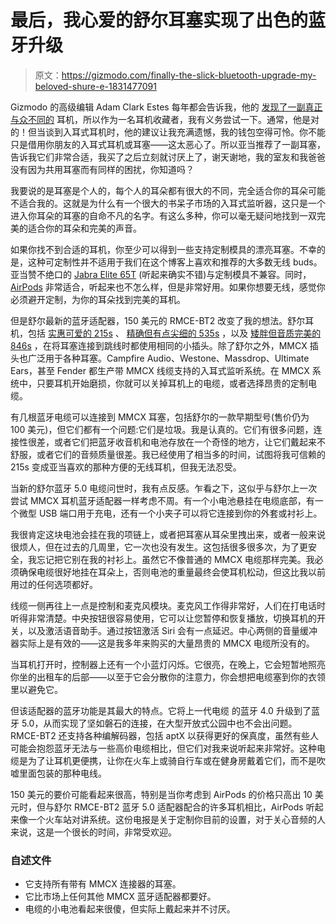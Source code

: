 # 最后，我心爱的舒尔耳塞实现了出色的蓝牙升级

> 原文：<https://gizmodo.com/finally-the-slick-bluetooth-upgrade-my-beloved-shure-e-1831477091>

Gizmodo 的高级编辑 Adam Clark Estes 每年都会告诉我，他的 [发现了一副真正与众不同的](https://gizmodo.com/the-best-wireless-headphones-you-can-buy-right-now-1830336665#_ga=2.238254917.49310993.1546382402-422248777.1525353160) 耳机，所以作为一名耳机收藏者，我有义务尝试一下。通常，他是对的！但当谈到入耳式耳机时，他的建议让我充满遗憾，我的钱包空得可怜。你不能只是借用你朋友的入耳式耳机或耳塞——这太恶心了。所以亚当推荐了一副耳塞，告诉我它们非常合适，我买了之后立刻就讨厌上了，谢天谢地，我的室友和我爸爸没有因为共用耳塞而有同样的困扰，你知道吗？



我要说的是耳塞是个人的，每个人的耳朵都有很大的不同，完全适合你的耳朵可能不适合我的。这就是为什么有一个很大的书呆子市场的入耳式监听器，这只是一个进入你耳朵的耳塞的自命不凡的名字。有这么多种，你可以毫无疑问地找到一双完美的适合你的耳朵和完美的声音。

如果你找不到合适的耳机，你至少可以得到一些支持定制模具的漂亮耳塞。不幸的是，这种可定制性并不适用于我们在这个博客上喜欢和推荐的大多数无线 buds。亚当赞不绝口的 [Jabra Elite 65T](https://gizmodo.com/im-amazed-by-how-much-i-love-these-earbuds-1827666243) (听起来确实不错)与定制模具不兼容。同时， [AirPods](https://gizmodo.com/the-best-way-to-upgrade-your-cheap-crappy-earbuds-1828219621) 非常适合，听起来也不怎么样，但是非常好用。如果你想要无线，感觉你必须避开定制，为你的耳朵找到完美的耳机。

但是舒尔最新的蓝牙适配器，150 美元的 RMCE-BT2 改变了我的想法。舒尔耳机，包括 [实惠可爱的 215s](http://www.shure.com/americas/products/earphones/se-earphones/se215-sound-isolating-earphones-hear-it-all) 、 [精确但有点尖细的 535s](http://www.shure.com/americas/products/earphones/se-earphones/se535-sound-isolating-earphones-2) ，以及 [矮胖但音质完美的 846s](http://www.shure.com/americas/products/earphones/se-earphones/se846-sound-isolating-earphones-state-of-the-art) ，在将耳塞连接到跳线时都使用相同的小插头。除了舒尔之外，MMCX 插头也广泛用于各种耳塞。Campfire Audio、Westone、Massdrop、Ultimate Ears，甚至 Fender 都生产带 MMCX 线缆支持的入耳式监听系统。在 MMCX 系统中，只要耳机开始磨损，你就可以关掉耳机上的电缆，或者选择昂贵的定制电缆。

有几根蓝牙电缆可以连接到 MMCX 耳塞，包括舒尔的一款早期型号(售价仍为 100 美元)，但它们都有一个问题:它们是垃圾。我是认真的。它们有很多问题，连接性很差，或者它们把蓝牙收音机和电池存放在一个奇怪的地方，让它们戴起来不舒服，或者它们的音频质量很差。我已经使用了相当多的时间，试图将我可信赖的 215s 变成亚当喜欢的那种方便的无线耳机，但我无法忍受。

当新的舒尔蓝牙 5.0 电缆问世时，我有点反感。乍看之下，这似乎与舒尔上一次尝试 MMCX 耳机蓝牙适配器一样考虑不周。有一个小电池悬挂在电缆底部，有一个微型 USB 端口用于充电，还有一个小夹子可以将它连接到你的外套或衬衫上。

我很肯定这块电池会挂在我的项链上，或者把耳塞从耳朵里拽出来，或者一般来说很烦人，但在过去的几周里，它一次也没有发生。这包括很多很多次，为了更安全，我忘记把它别在我的衬衫上。虽然它不像普通的 MMCX 电缆那样完美。我必须确保电缆很好地挂在耳朵上，否则电池的重量最终会使耳机松动，但这比我以前用过的任何选项都好。

线缆一侧再往上一点是控制和麦克风模块。麦克风工作得非常好，人们在打电话时听得非常清楚。中央按钮很容易使用，它可以让您暂停和恢复播放，切换耳机的开关，以及激活语音助手。通过按钮激活 Siri 会有一点延迟。中心两侧的音量缓冲器实际上是有效的——这是我多年来购买的大量昂贵的 MMCX 电缆所没有的。

当耳机打开时，控制器上还有一个小蓝灯闪烁。它很亮，在晚上，它会短暂地照亮你坐的出租车的后部——以至于它会分散你的注意力，你会想把电缆塞到你的衣领里以避免它。

但该适配器的蓝牙功能是其最大的特点。它将上一代电缆 的蓝牙 4.0 升级到了蓝牙 5.0，从而实现了坚如磐石的连接，在大型开放式公园中也不会出问题。RMCE-BT2 还支持各种编解码器，包括 aptX 以获得更好的保真度，虽然有些人可能会抱怨蓝牙无法与一些高价电缆相比，但它们对我来说听起来非常好。这种电缆是为了让耳机更便携，让你在火车上或骑自行车或在健身房戴着它们，而不是吹嘘里面包装的那种电线。

150 美元的要价可能看起来很高，特别是当你考虑到 AirPods 的价格只高出 10 美元时，但与舒尔 RMCE-BT2 蓝牙 5.0 适配器配合的许多耳机相比，AirPods 听起来像一个火车站对讲系统。这份电报是关于定制你目前的设置，对于关心音频的人来说，这是一个很长的时间，非常受欢迎。

### 自述文件

*   它支持所有带有 MMCX 连接器的耳塞。
*   它比市场上任何其他 MMCX 蓝牙适配器都要好。
*   电缆的小电池看起来很傻，但实际上戴起来并不讨厌。